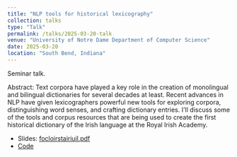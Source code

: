 ```yaml
---
title: "NLP tools for historical lexicography"
collection: talks
type: "Talk"
permalink: /talks/2025-03-20-talk
venue: "University of Notre Dame Department of Computer Science"
date: 2025-03-20
location: "South Bend, Indiana"
---
```


Seminar talk.

Abstract: Text corpora have played a key role in the creation of monolingual and bilingual dictionaries for several decades at least. Recent advances in NLP have given lexicographers powerful new tools for exploring corpora, distinguishing word senses, and crafting dictionary entries. I'll discuss some of the tools and corpus resources that are being used to create the first historical dictionary of the Irish language at the Royal Irish Academy.

* Slides: [focloirstairiuil.pdf](/files/focloirstairiuil.pdf)
* [Code](/software/2022-06-20-software)

